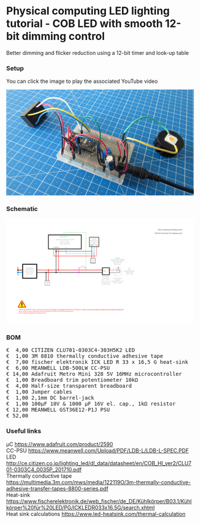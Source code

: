 # Physical computing LED lighting tutorial - COB LED with smooth 12-bit dimming control

Better dimming and flicker reduction using a 12-bit timer and look-up table

### Setup

You can click the image to play the associated YouTube video

[![Alt text](Assets/5b%20result.jpg)](https://www.youtube.com/)

### Schematic

![](Assets/5b%20schematic.png)

### BOM

<pre>
€  4,00 CITIZEN CLU701-0303C4-303H5K2 LED
€  1,00 3M 8810 thermally conductive adhesive tape
€  7,00 fischer elektronik ICK LED R 33 x 16,5 G heat-sink
€  6,00 MEANWELL LDB-500LW CC-PSU
€ 14,00 Adafruit Metro Mini 328 5V 16MHz microcontroller
€  1,00 Breadboard trim potentiometer 10kΩ
€  4,00 Half-size transparent breadboard
€  1,00 Jumper cables
€  1,00 2,1mm DC barrel-jack
€  1,00 100µF 10V & 1000 µF 16V el. cap., 1kΩ resistor
€ 12,00 MEANWELL GST36E12-P1J PSU
€ 52,00
</pre>  

### Useful links  

μC https://www.adafruit.com/product/2590  
CC-PSU https://www.meanwell.com/Upload/PDF/LDB-L/LDB-L-SPEC.PDF  
LED http://ce.citizen.co.jp/lighting_led/dl_data/datasheet/en/COB_HI_ver2/CLU701-0303C4_0035P_201710.pdf  
Thermally conductive tape https://multimedia.3m.com/mws/media/122119O/3m-thermally-conductive-adhesive-transfer-tapes-8800-series.pdf  
Heat-sink https://www.fischerelektronik.de/web_fischer/de_DE/Kühlkörper/B03.1/Kühlkörper%20für%20LED/PG/ICKLEDR033x16.5G/search.xhtml  
Heat sink calculations https://www.led-heatsink.com/thermal-calculation  
